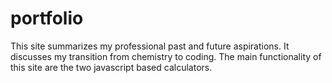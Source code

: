 # portfolio
This site summarizes my professional past and future aspirations. It discusses my transition from chemistry to coding.
The main functionality of this site are the two javascript based calculators.
